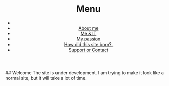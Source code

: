 <header id="luxbar" classNameN="luxbar-fixed">
    <div className="luxbar-menu luxbar-menu-right luxbar-menu-material-cyan">
        <ul className="luxbar-navigation">
          <h1>Menu</h1>
            <li className="luxbar-header">
                <label className="luxbar-hamburger luxbar-hamburger-doublespin"
                id="luxbar-hamburger" for="luxbar-checkbox"> <span></span> </label>
            </li>
            <li class="luxbar-item"><a href="aboutme.html">About me</a></li>
            <li class="luxbar-item"><a href="me&it.html">Me & IT</a></li>
            <li class="luxbar-item"><a href="mypassion.html">My passion</a></li>
            <li class="luxbar-item"><a href="siteborn.html">How did this site born?.</a></li>
            <li class="luxbar-item"><a href="support.html">Support or Contact</a></li>
        </ul>
    </div>
</header>
<meta http-equiv="X-UA-Compatible" content="IE=edge">
## Welcome
The site is under development.
I am trying to make it look like a normal site, but it will take a lot of time.
